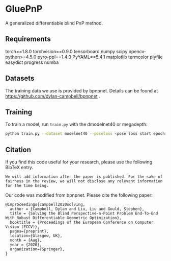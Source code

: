 # GluePnP
A generalized differentiable blind PnP method.

## Requirements

torch==1.8.0
torchvision==0.9.0
tensorboard
numpy
scipy
opencv-python>=4.5.0
pyro-ppl==1.4.0
PyYAML==5.4.1
matplotlib
termcolor
plyfile
easydict 
progress 
numba

## Datasets

The training data we use is provided by bpnpnet. Details can be found at https://github.com/dylan-campbell/bpnpnet .



## Training

To train a model, run `train.py` with the dmodelnet40 or megadepth:

```bash
python train.py --dataset modelnet40 --poseloss <pose loss start epoch> --gpu <gpu ID> --log-dir <log-dir> <data-folder>
```





## Citation

If you find this code useful for your research, please use the following BibTeX entry.

```
We will add information after the paper is published. For the sake of fairness in the review, we will not disclose any relevant information for the time being.
```

Our code was modified from bpnpnet. Please cite the following paper:

```
@inproceedings{campbell2020solving,
  author = {Campbell, Dylan and Liu, Liu and Gould, Stephen},
  title = {Solving the Blind Perspective-n-Point Problem End-To-End With Robust Differentiable Geometric Optimization},
  booktitle = {Proceedings of the European Conference on Computer Vision (ECCV)},
  pages={preprint},
  location={Glasgow, UK},
  month = {Aug},
  year = {2020},
  organization={Springer},
}
```

